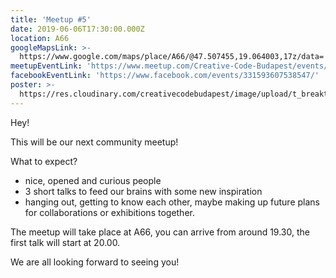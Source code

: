 ```yaml
---
title: 'Meetup #5'
date: 2019-06-06T17:30:00.000Z
location: A66
googleMapsLink: >-
  https://www.google.com/maps/place/A66/@47.507455,19.064003,17z/data=!3m1!4b1!4m5!3m4!1s0x4741dc71e8f07141:0x338531a68ac2aa0!8m2!3d47.5074514!4d19.0661917
meetupEventLink: 'https://www.meetup.com/Creative-Code-Budapest/events/qnhgzpyzjbjb/'
facebookEventLink: 'https://www.facebook.com/events/331593607538547/'
poster: >-
  https://res.cloudinary.com/creativecodebudapest/image/upload/t_breakthumbnails/v1573807326/cc5/creativecode_6_utknbl.jpg
---
```

Hey!

This will be our next community meetup!

What to expect?

* nice, opened and curious people
* 3 short talks to feed our brains with some new inspiration
* hanging out, getting to know each other, maybe making up future plans for collaborations or exhibitions together.

The meetup will take place at A66, you can arrive from around 19.30, the first talk will start at 20.00.

We are all looking forward to seeing you!
